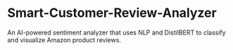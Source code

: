 # Smart-Customer-Review-Analyzer
An AI-powered sentiment analyzer that uses NLP and DistilBERT to classify and visualize Amazon product reviews.

